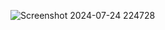 ![Screenshot 2024-07-24 224728](https://github.com/user-attachments/assets/f5d00db2-61eb-480f-ab19-47a2ec0d9f4e)
